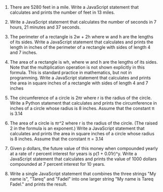 1. There are 5280 feet in a mile. Write a JavaScript statement that calculates and prints the number of feet in 13 miles.

2. Write a JavaScript statement that calculates the number of seconds in 7 hours, 21 minutes and 37 seconds.

3. The perimeter of a rectangle is 2w + 2h where w and h are the lengths of its sides. Write a JavaScript statement that calculates and prints the length in inches of the perimeter of a rectangle with sides of length 4 and 7 inches.

4. The area of a rectangle is wh, where w and h are the lengths of its sides. Note that the multiplication operation is not shown explicitly in this formula. This is standard practice in mathematics, but not in programming. Write a JavaScript statement that calculates and prints the area in square inches of a rectangle with sides of length 4 and 7 inches

5. The circumference of a circle is 2πr where r is the radius of the circle. Write a Python statement that calculates and prints the circumference in inches of a circle whose radius is 8 inches. Assume that the constant π is 3.14

6. The area of a circle is πr^2 where r is the radius of the circle. (The raised 2 in the formula is an exponent.) Write a JavaScript statement that calculates and prints the area in square inches of a circle whose radius is 8 inches. Assume that the constant π = 3.14

7. Given p dollars, the future value of this money when compounded yearly at a rate of r percent interest for years is p(1 + 0.01r)^y. Write a JavaScript statement that calculates and prints the value of 1000 dollars compounded at 7 percent interest for 10 years.

8. Write a single JavaScript statement that combines the three strings "My name is", "Tareq" and "Fadel" into one larger string "My name is Tareq Fadel." and prints the result.